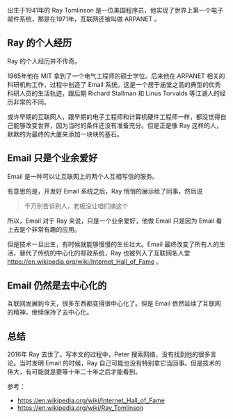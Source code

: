 出生于1941年的 Ray Tomlinson 是一位美国程序员，他实现了世界上第一个电子邮件系统，那是在1971年，互联网还被叫做 ARPANET 。

## Ray 的个人经历

Ray 的个人经历并不传奇。

1965年他在 MIT 拿到了一个电气工程师的硕士学位。后来他在 ARPANET 相关的科研机构工作，过程中创造了 Email 系统。这是一个居于庙堂之高的典型的优秀科研人员的生活轨迹，跟后期 Richard Stallman 和 Linus Torvalds 等江湖人的经历非常的不同。

或许早期的互联网人，跟早期的电子工程师和计算机硬件工程师一样，都没觉得自己能够改变世界，因为当时的条件还没有准备充分。但是正是像 Ray 这样的人，默默的为最终的大厦来添加一块块的基石。

## Email 只是个业余爱好

Email 是一种可以让互联网上的两个人互相写信的服务。

有意思的是，开发好 Email 系统之后，Ray 悄悄的展示给了同事，然后说

> 千万别告诉别人，老板没让咱们搞这个

所以，Email 对于 Ray 来说，只是一个业余爱好，他做 Email 只是因为 Email 看上去是个非常有趣的应用。

但是技术一旦出生，有时候就能够慢慢的生长壮大。Email 最终改变了所有人的生活，替代了传统的中心化的邮政系统，Ray 也被列入了互联网名人堂 https://en.wikipedia.org/wiki/Internet_Hall_of_Fame 。

## Email 仍然是去中心化的

互联网发展到今天，很多东西都变得很中心化了。但是 Email 依然延续了互联网的精神，继续保持了去中心化。

## 总结

2016年 Ray 去世了。写本文的过程中，Peter 搜索网络，没有找到他的很多言论。当时发明 Email 的时候，Ray 自己可能也没有特别拿它当回事。但是技术的伟大，有可能就是要等十年二十年之后才能看到。

参考：

- https://en.wikipedia.org/wiki/Internet_Hall_of_Fame
- https://en.wikipedia.org/wiki/Ray_Tomlinson
